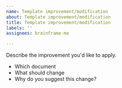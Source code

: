 ```yaml
---
name: Template improvement/modification
about: Template improvement/modification
title: Template improvement/modification
labels: ''
assignees: brainframe-me

---
```


Describe the improvement you'd like to apply.

- Which document
- What should change
- Why do you suggest this change?
